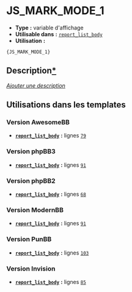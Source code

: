 # JS_MARK_MODE_1
* __Type__ __:__ variable d'affichage
* __Utilisable dans__ __:__ [`report_list_body`](../tpl/report_list_body.md#readme)
* __Utilisation__ __:__

```smarty
{JS_MARK_MODE_1}
```

## Description[*](https://fa-tvars.appspot.com/var/JS_MARK_MODE_1)
[*Ajouter une description*](https://fa-tvars.appspot.com/var/JS_MARK_MODE_1)

## Utilisations dans les templates

### Version AwesomeBB
* __[`report_list_body`](../tpl/report_list_body.md#readme)__ __:__ lignes [`79`](../src/awesomebb/report_list_body.tpl#L79)

### Version phpBB3
* __[`report_list_body`](../tpl/report_list_body.md#readme)__ __:__ lignes [`91`](../src/prosilver/report_list_body.tpl#L91)

### Version phpBB2
* __[`report_list_body`](../tpl/report_list_body.md#readme)__ __:__ lignes [`68`](../src/subsilver/report_list_body.tpl#L68)

### Version ModernBB
* __[`report_list_body`](../tpl/report_list_body.md#readme)__ __:__ lignes [`91`](../src/modernbb/report_list_body.tpl#L91)

### Version PunBB
* __[`report_list_body`](../tpl/report_list_body.md#readme)__ __:__ lignes [`103`](../src/punbb/report_list_body.tpl#L103)

### Version Invision
* __[`report_list_body`](../tpl/report_list_body.md#readme)__ __:__ lignes [`85`](../src/invision/report_list_body.tpl#L85)

